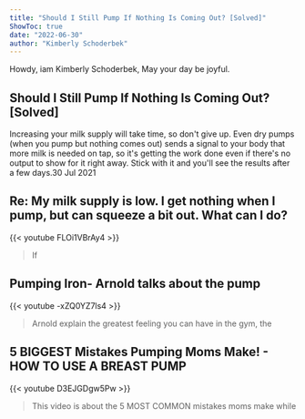 ```yaml
---
title: "Should I Still Pump If Nothing Is Coming Out? [Solved]"
ShowToc: true 
date: "2022-06-30"
author: "Kimberly Schoderbek" 
---
```


Howdy, iam Kimberly Schoderbek, May your day be joyful.
## Should I Still Pump If Nothing Is Coming Out? [Solved]
Increasing your milk supply will take time, so don't give up. Even dry pumps (when you pump but nothing comes out) sends a signal to your body that more milk is needed on tap, so it's getting the work done even if there's no output to show for it right away. Stick with it and you'll see the results after a few days.30 Jul 2021

## Re: My milk supply is low. I get nothing when I pump, but can squeeze a bit out. What can I do?
{{< youtube FLOi1VBrAy4 >}}
>If

## Pumping Iron- Arnold talks about the pump
{{< youtube -xZQ0YZ7ls4 >}}
>Arnold explain the greatest feeling you can have in the gym, the 

## 5 BIGGEST Mistakes Pumping Moms Make! - HOW TO USE A BREAST PUMP
{{< youtube D3EJGDgw5Pw >}}
>This video is about the 5 MOST COMMON mistakes moms make while 

